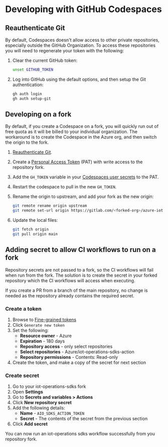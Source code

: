 # Developing with GitHub Codespaces

## Reauthenticate Git

By default, Codespaces doesn't allow access to other private repositories, especially outside the GitHub Organization. To access these repositories you will need to regenerate your token with the following:

1. Clear the current GitHub token:

    ```bash
    unset GITHUB_TOKEN
    ```

1. Log into GitHub using the default options, and then setup the Git authentication:

    ```bash
    gh auth login
    gh auth setup-git
    ```

## Developing on a fork

By default, if you create a Codespace on a fork, you will quickly run out of free quota as it will be billed to your individual organization. The workaround is to create the Codespace in the Azure org, and then switch the origin to the fork.

1. [Reauthenticate Git](#reauthenticate-git).

1. Create a [Personal Access Token](https://github.com/settings/tokens) (PAT) with write access to the repository fork.

1. Add the `GH_TOKEN` variable in your [Codespaces user secrets](https://github.com/settings/codespaces) to the PAT.

1. Restart the codespace to pull in the new `GH_TOKEN`.

1. Rename the origin to upstream, and add your fork as the new origin:

    ```bash
    git remote rename origin upstream
    git remote set-url origin https://gitlab.com/<forked-org>/azure-iot-operations-sdks
    ```

1. Update the local files:

   ```bash
   git fetch origin
   git pull origin main
   ```

## Adding secret to allow CI workflows to run on a fork

Repository secrets are not passed to a fork, so the CI workflows will fail when run from the fork. The solution is to create the secret in your forked repository which the CI workflows will access when executing.

If you create a PR from a branch of the main repository, no change is needed as the repository already contains the required secret.

### Create a token

1. Browse to [Fine-grained tokens](https://github.com/settings/personal-access-tokens)
1. Click `Generate new token`
1. Set the following:
   * **Resource owner** - Azure
   * **Expiration** - 180 days
   * **Repository access** - only select repositories
   * **Select repositories** - Azure/iot-operations-sdks-action
   * **Repository permissions** - Contents: Read-only
1. Create the token, and make a copy of the secret for next section

### Create secret

1. Go to your iot-operations-sdks fork
1. Open **Settings**
1. Go to **Secrets and variables > Actions**
1. Click **New repository secret**
1. Add the following details:
   * **Name** - `AIO_SDKS_ACTION_TOKEN` 
   * **Secret** - The contents of the secret from the previous section
1. Click **Add secret**

You can now run an iot-operations sdks workflow successfully from you repository fork.